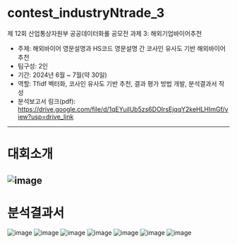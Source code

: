 # contest_industryNtrade_3
제 12회 산업통상자원부 공공데이터화룔 공모전 과제 3: 해외기업바이어추천
- 주제: 해외바이어 영문설명과 HS코드 영문설명 간 코사인 유사도 기반 해외바이어 추천
- 팀구성: 2인
- 기간: 2024년 6월 ~ 7월(약 30일)
- 역할: Tfidf 벡터화, 코사인 유사도 기반 추천, 결과 평가 방법 개발, 분석결과서 작성
- 분석보고서 링크(pdf): https://drive.google.com/file/d/1qEYuilUb5zs6DOIrsEjqqY2keHLHImGf/view?usp=drive_link
---
# 대회소개
![image](https://github.com/user-attachments/assets/d233e68e-e686-409a-ac3f-6e5ce2f600cf)
---
# 분석결과서
![image](https://github.com/user-attachments/assets/451b2634-5990-4f2c-b581-53d2de6e005a)
![image](https://github.com/user-attachments/assets/1ba5c91e-ead1-4ee6-9764-6f9755b542d7)
![image](https://github.com/user-attachments/assets/c208d0ff-b712-4dbe-ab0f-0f31587c6f58)
![image](https://github.com/user-attachments/assets/fde478c2-170e-4496-95fb-0a678e04a45f)
![image](https://github.com/user-attachments/assets/ae6c944f-0345-4915-8d87-20bbfd3a9900)
![image](https://github.com/user-attachments/assets/f8a9cace-7596-40b3-b2fe-a28749b2d67e)
![image](https://github.com/user-attachments/assets/74e6c69f-1b43-4d5f-aac0-3d86d8056a0d)
